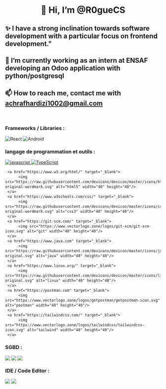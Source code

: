 <h1 align="center"> 👋 Hi, I’m @R0gueCS </h1>
<h2> ✨ I have a strong inclination towards software development with a particular focus on frontend development."</h2>
<h2> 🌱 I’m currently working as an intern at ENSAF developing an Odoo application with python/postgresql </h2>
<h2> 📫 How to reach me, contact me with <a href="achrafhardizi1002@gmail.com ">achrafhardizi1002@gmail.com </a> </h2>
<br>
<h3>  Frameworks / Libraries :</h3>     

![React](https://img.shields.io/badge/react-%23007FCC.svg?style=for-the-badge&logo=react&logoColor=white)
![Android](https://img.shields.io/badge/android-%23E34F26.svg?style=for-the-badge&logo=android&logoColor=white)
     <h3> langage de programmation et outils : </h3>
     
<p align="left">
     <a href="https://www.javascript.com/" target="_blank">
          <img src="https://cdn.freebiesupply.com/logos/thumbs/2x/javascript-logo.png" alt="javascript" width="50" height="40"/>
     </a>
     <a href="https://www.typescriptlang.org/" target="_blank">
          <img src="https://img.shields.io/badge/TypeScript-3178C6.svg?style=for-the-badge&logo=typescript&logoColor=white" alt="TypeScript" width="50" height="40">
     </a>

     <a href="https://www.w3.org/html/" target="_blank">
          <img src="https://raw.githubusercontent.com/devicons/devicon/master/icons/html5/html5-original-wordmark.svg" alt="html5" width="40" height="40"/>
     </a>
     <a href="https://www.w3schools.com/css/" target="_blank">
          <img src="https://raw.githubusercontent.com/devicons/devicon/master/icons/css3/css3-original-wordmark.svg" alt="css3" width="40" height="40"/>
     </a>
     <a href="https://git-scm.com/" target="_blank">
          <img src="https://www.vectorlogo.zone/logos/git-scm/git-scm-icon.svg" alt="git" width="40" height="40"/>
     </a>
     <a href="https://www.java.com" target="_blank">
          <img src="https://raw.githubusercontent.com/devicons/devicon/master/icons/java/java-original.svg" alt="java" width="40" height="40"/>
     </a>
     <a href="https://www.linux.org/" target="_blank">
          <img src="https://raw.githubusercontent.com/devicons/devicon/master/icons/linux/linux-original.svg" alt="linux" width="40" height="40"/>
     </a> 
     <a href="https://postman.com" target="_blank">
          <img src="https://www.vectorlogo.zone/logos/getpostman/getpostman-icon.svg" alt="postman" width="40" height="40"/> 
     </a>
     <a href="https://tailwindcss.com/" target="_blank">
          <img src="https://www.vectorlogo.zone/logos/tailwindcss/tailwindcss-icon.svg" alt="tailwind" width="40" height="40"/>
     </a> 
<h3> SGBD :</h3>
     <div style="display:flex;gap:0.25rem;">
         <img src="https://img.shields.io/badge/MySQL-4479A1.svg?style=for-the-badge&logo=mysql&logoColor=white"/>
         <img src="https://img.shields.io/badge/Oracle-F80000.svg?style=for-the-badge&logo=oracle&logoColor=white"/>
         <img src="https://img.shields.io/badge/PostgreSQL-336791.svg?style=for-the-badge&logo=postgresql&logoColor=white"/>
     </div>
     <h3>IDE / Code Editor :</h3> 
     <div style="display:flex;gap:0.25rem;">
     <img  src="https://img.shields.io/badge/Visual%20Studio%20Code-0078d7.svg?style=for-the-badge&logo=visual-studio-code&logoColor=white" />
     <img src="https://img.shields.io/badge/JetBrains%20IDEs-000000.svg?style=for-the-badge&logo=jetbrains&logoColor=white"/>
     </div>


